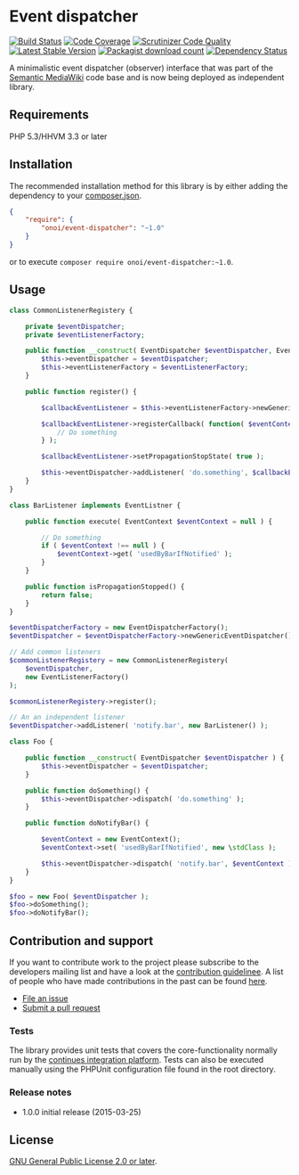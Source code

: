 # Event dispatcher

[![Build Status](https://secure.travis-ci.org/onoi/event-dispatcher.svg?branch=master)](http://travis-ci.org/onoi/event-dispatcher)
[![Code Coverage](https://scrutinizer-ci.com/g/onoi/event-dispatcher/badges/coverage.png?b=master)](https://scrutinizer-ci.com/g/onoi/event-dispatcher/?branch=master)
[![Scrutinizer Code Quality](https://scrutinizer-ci.com/g/onoi/event-dispatcher/badges/quality-score.png?b=master)](https://scrutinizer-ci.com/g/onoi/event-dispatcher/?branch=master)
[![Latest Stable Version](https://poser.pugx.org/onoi/event-dispatcher/version.png)](https://packagist.org/packages/onoi/event-dispatcher)
[![Packagist download count](https://poser.pugx.org/onoi/event-dispatcher/d/total.png)](https://packagist.org/packages/onoi/event-dispatcher)
[![Dependency Status](https://www.versioneye.com/php/onoi:event-dispatcher/badge.png)](https://www.versioneye.com/php/onoi:event-dispatcher)

A minimalistic event dispatcher (observer) interface that was part of the [Semantic MediaWiki][smw] code base and
is now being deployed as independent library.

## Requirements

PHP 5.3/HHVM 3.3 or later

## Installation

The recommended installation method for this library is by either adding
the dependency to your [composer.json][composer].

```json
{
	"require": {
		"onoi/event-dispatcher": "~1.0"
	}
}
```
or to execute `composer require onoi/event-dispatcher:~1.0`.

## Usage

```php
class CommonListenerRegistery {

	private $eventDispatcher;
	private $eventListenerFactory;

	public function __construct( EventDispatcher $eventDispatcher, EventListenerFactory $eventListenerFactory ) {
		$this->eventDispatcher = $eventDispatcher;
		$this->eventListenerFactory = $eventListenerFactory;
	}

	public function register() {

		$callbackEventListener = $this->eventListenerFactory->newGenericCallbackEventListener();

		$callbackEventListener->registerCallback( function( $eventContext ) {
			// Do something
		} );

		$callbackEventListener->setPropagationStopState( true );

		$this->eventDispatcher->addListener( 'do.something', $callbackEventListener );
	}
}
```
```php
class BarListener implements EventListner {

	public function execute( EventContext $eventContext = null ) {

		// Do something
		if ( $eventContext !== null ) {
			$eventContext->get( 'usedByBarIfNotified' );
		}
	}

	public function isPropagationStopped() {
		return false;
	}
}
```
```php
$eventDispatcherFactory = new EventDispatcherFactory();
$eventDispatcher = $eventDispatcherFactory->newGenericEventDispatcher();

// Add common listeners
$commonListenerRegistery = new CommonListenerRegistery(
	$eventDispatcher,
	new EventListenerFactory()
);

$commonListenerRegistery->register();

// An an independent listener
$eventDispatcher->addListener( 'notify.bar', new BarListener() );

class Foo {

	public function __construct( EventDispatcher $eventDispatcher ) {
		$this->eventDispatcher = $eventDispatcher;
	}

	public function doSomething() {
		$this->eventDispatcher->dispatch( 'do.something' );
	}

	public function doNotifyBar() {

		$eventContext = new EventContext();
		$eventContext->set( 'usedByBarIfNotified', new \stdClass );

		$this->eventDispatcher->dispatch( 'notify.bar', $eventContext );
	}
}

$foo = new Foo( $eventDispatcher );
$foo->doSomething();
$foo->doNotifyBar();
```

## Contribution and support

If you want to contribute work to the project please subscribe to the
developers mailing list and have a look at the [contribution guidelinee](/CONTRIBUTING.md). A list of people who have made contributions in the past can be found [here][contributors].

* [File an issue](https://github.com/onoi/event-dispatcher/issues)
* [Submit a pull request](https://github.com/onoi/event-dispatcher/pulls)

### Tests

The library provides unit tests that covers the core-functionality normally run by the [continues integration platform][travis]. Tests can also be executed manually using the PHPUnit configuration file found in the root directory.

### Release notes

* 1.0.0 initial release (2015-03-25)

## License

[GNU General Public License 2.0 or later][license].

[composer]: https://getcomposer.org/
[contributors]: https://github.com/onoi/event-dispatcher/graphs/contributors
[license]: https://www.gnu.org/copyleft/gpl.html
[travis]: https://travis-ci.org/onoi/event-dispatcher
[smw]: https://github.com/SemanticMediaWiki/SemanticMediaWiki/
